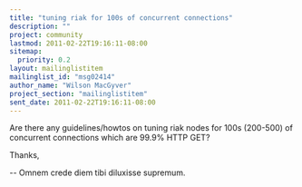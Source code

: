 ```yaml
---
title: "tuning riak for 100s of concurrent connections"
description: ""
project: community
lastmod: 2011-02-22T19:16:11-08:00
sitemap:
  priority: 0.2
layout: mailinglistitem
mailinglist_id: "msg02414"
author_name: "Wilson MacGyver"
project_section: "mailinglistitem"
sent_date: 2011-02-22T19:16:11-08:00
---
```



Are there any guidelines/howtos on tuning riak nodes for 100s
(200-500) of concurrent connections
which are 99.9% HTTP GET?

Thanks,

-- 
Omnem crede diem tibi diluxisse supremum.

